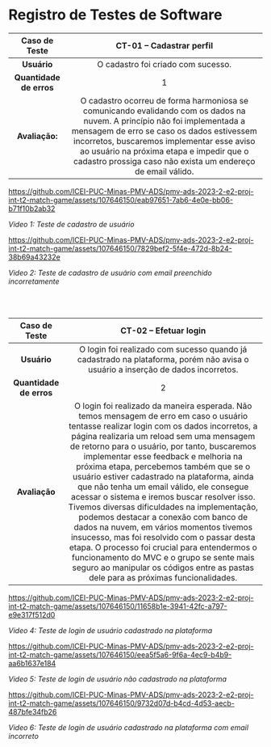 # Registro de Testes de Software


| **Caso de Teste** 	| **CT-01 – Cadastrar perfil** 	|
|:---:	|:---:	|
| **Usuário**  	| O cadastro foi criado com sucesso. 	 |
| **Quantidade de erros**  	| 1 |
| **Avaliação:**  	| O cadastro ocorreu de forma harmoniosa se comunicando evalidando com os dados na nuvem. A princípio não foi implementada a mensagem de erro se caso os dados estivessem incorretos, buscaremos implementar esse aviso ao usuário na próxima etapa e impedir que o cadastro prossiga caso não exista um endereço de email válido.   |


https://github.com/ICEI-PUC-Minas-PMV-ADS/pmv-ads-2023-2-e2-proj-int-t2-match-game/assets/107646150/eab97651-7ab6-4e0e-bb06-b71f10b2ab32

_Video 1: Teste de cadastro de usuário_



https://github.com/ICEI-PUC-Minas-PMV-ADS/pmv-ads-2023-2-e2-proj-int-t2-match-game/assets/107646150/7829bef2-5f4e-472d-8b24-38b69a43232e

_Video 2: Teste de cadastro de usuário com email preenchido incorretamente_

<br><br>

| **Caso de Teste** 	| **CT-02 – Efetuar login** 	|
|:---:	|:---:	|
| **Usuário**  	| O login foi realizado com sucesso quando já cadastrado na plataforma, porém não avisa o usuário a inserção de dados incorretos. 	 |
| **Quantidade de erros**  	| 2 |
| **Avaliação**  	| O login foi realizado da maneira esperada. Não temos mensagem de erro em caso o usuário tentasse realizar login com os dados incorretos, a página realizaria um reload sem uma mensagem de retorno para o usuário, por tanto, buscaremos implementar esse feedback e melhoria na próxima etapa, percebemos também que se o usuário estiver cadastrado na plataforma, ainda que não tenha um email válido, ele consegue acessar o sistema e iremos buscar resolver isso. Tivemos diversas dificuldades na implementação, podemos destacar a conexão com banco de dados na nuvem, em vários momentos tivemos insucesso, mas foi resolvido com o passar desta etapa. O processo foi crucial para entendermos o funcionamento do MVC e o grupo se sente mais seguro ao manipular os códigos entre as pastas dele para as próximas funcionalidades.


https://github.com/ICEI-PUC-Minas-PMV-ADS/pmv-ads-2023-2-e2-proj-int-t2-match-game/assets/107646150/11658b1e-3941-42fc-a797-e9e317f512d0


_Video 4: Teste de login de usuário cadastrado na plataforma_



https://github.com/ICEI-PUC-Minas-PMV-ADS/pmv-ads-2023-2-e2-proj-int-t2-match-game/assets/107646150/eea5f5a6-9f6a-4ec9-b4b9-aa6b1637e184

_Video 5: Teste de login de usuário não cadastrado na plataforma_



https://github.com/ICEI-PUC-Minas-PMV-ADS/pmv-ads-2023-2-e2-proj-int-t2-match-game/assets/107646150/9732d07d-b4cd-4d53-aecb-487bfe34fb26

_Video 6: Teste de login de usuário cadastrado na plataforma com email incorreto_

<br><br>


